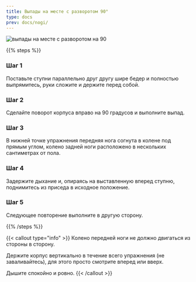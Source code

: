 ```yaml
---
title: Выпады на месте с разворотом 90°
type: docs
prev: docs/nogi/
---
```

![выпады на месте с разворотом  на 90](https://github.com/user-attachments/assets/363338ac-6189-4aa0-bf12-1f939bbaaa41)


{{% steps %}}

### Шаг 1
Поставьте ступни параллельно друг другу шире бедер и полностью выпрямитесь, руки сложите и держите перед собой.

### Шаг 2
Сделайте поворот корпуса вправо на 90 градусов и выполните выпад.

### Шаг 3
В нижней точке упражнения передняя нога согнута в колене под прямым углом, колено задней ноги расположено в нескольких сантиметрах от пола.

### Шаг 4
Задержите дыхание и, опираясь на выставленную вперед ступню, поднимитесь из приседа в исходное положение.

### Шаг 5
Следующее повторение выполните в другую сторону.

{{% /steps %}}

{{< callout type="info" >}}
Колено передней ноги не должно двигаться из стороны в сторону.

﻿﻿Держите корпус вертикально в течение всего упражнения (не заваливайтесь), для этого просто смотрите вперед или вверх.
  
Дышите спокойно и ровно.
{{< /callout >}}
